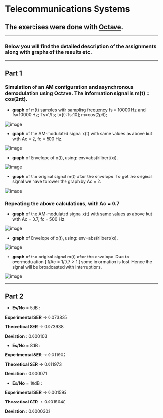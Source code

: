 # Telecommunications Systems

## The exercises were done with [Octave](https://octave.org/).

---

### Below you will find the detailed description of the assignments along with graphs of the results etc.

---

## Part 1

### Simulation of an AM configuration and asynchronous demodulation using Octave. The information signal is m(t) = cos(2πt).

- **graph** of m(t) samples with sampling frequency fs = 10000 Hz and fs=10000 Hz; Ts=1/fs; t=[0:Ts:10]; m=cos(2*pi*t);

![image](https://user-images.githubusercontent.com/91612373/206241624-1b9f6954-42f4-4312-9cae-5929e4690611.png)



- **graph** of the AM-modulated signal x(t) with same values as above but with Ac = 2, fc = 500 Hz.

![image](https://user-images.githubusercontent.com/91612373/206727673-9827c11c-8939-496f-b302-2ea003d3767f.png)



- **graph** of Εnvelope of x(t), using: env=abs(hilbert(x)).

![image](https://user-images.githubusercontent.com/91612373/206727955-c2c75540-1394-43b8-9f8b-d007757574cf.png)



- **graph** of the original signal m(t) after the envelope. To get the original signal we have to lower the graph by Ac = 2.

![image](https://user-images.githubusercontent.com/91612373/206728311-37765e0b-0451-41da-afe7-d14356baccfc.png)




### Repeating the above calculations, with Ac = 0.7

- **graph** of the AM-modulated signal x(t) with same values as above but with Ac = 0.7, fc = 500 Hz.

![image](https://user-images.githubusercontent.com/91612373/206729512-d60d7488-683e-4d73-94ae-e7d01f9397ec.png)



- **graph** of Εnvelope of x(t), using: env=abs(hilbert(x)).

![image](https://user-images.githubusercontent.com/91612373/206729408-041a40a0-a2cf-4681-bcf4-1b19fdf30d89.png)



- **graph** of the original signal m(t) after the envelope. Due to overmodulation [ 1/Ac = 1/0.7 > 1 ] some information is lost. Hence the signal will be broadcasted with interruptions.

![image](https://user-images.githubusercontent.com/91612373/206729589-14f6a505-04c9-4347-b9a5-1ee7de83d579.png)


---

## Part 2

- **Es/No** = 5dB :

**Experimental SER** → 0.073835

**Theoretical SER** → 0.073938

**Deviation** : 0.000103

- **Es/No** = 8dB :

**Experimental SER** → 0.011902

**Theoretical SER** → 0.011973

**Deviation** : 0.000071

- **Es/No** = 10dB :

**Experimental SER** → 0.001595

**Theoretical SER** → 0.0015648

**Deviation** : 0.0000302
